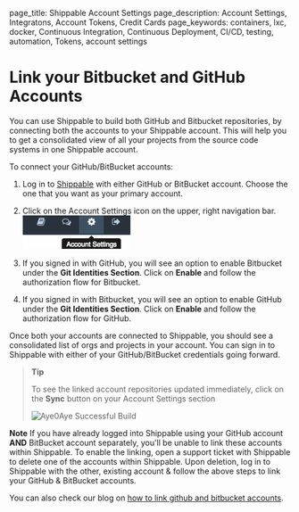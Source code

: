 page_title: Shippable Account Settings
page_description: Account Settings, Integratons, Account Tokens, Credit Cards
page_keywords: containers, lxc, docker, Continuous Integration, Continuous Deployment, CI/CD, testing, automation, Tokens, account settings

# Link your Bitbucket and GitHub Accounts

You can use Shippable to build both GitHub and Bitbucket repositories, by connecting both the accounts to your Shippable account. This will help you to get a consolidated view of all your projects from the source code systems in one Shippable account.

To connect your GitHub/BitBucket accounts:

1. Log in to [Shippable](<http://www.shippable.com>) with either GitHub or BitBucket account. Choose the one that you want as your primary account.

2. Click on the Account Settings icon on the upper, right navigation bar.
![account_settings](images/account_settings.gif)
3. If you signed in with GitHub, you will see an option to enable Bitbucket under the **Git Identities Section**. Click on **Enable** and follow the authorization flow for Bitbucket.
4. If you signed in with Bitbucket, you will see an option to enable GitHub under the **Git Identities Section**. Click on **Enable** and follow the authorization flow for GitHub.

Once both your accounts are connected to Shippable, you should see a
consolidated list of orgs and projects in your account. You can sign in to Shippable
with either of your GitHub/BitBucket credentials going forward.

> **Tip**
>
> To see the linked account repositories updated immediately, click on the **Sync** button on your Account Settings section
> 
> <img src="../images/account_settings_sync.png" alt="Aye0Aye Successful Build" style="width:200px;"/>


**Note**
If you have already logged into Shippable using your GitHub account **AND** BitBucket account separately, you'll be unable to link these accounts within Shippable. To enable the linking, open a support ticket with Shippable to delete one of the accounts within Shippable. Upon deletion, log in to Shippable with the other, existing account & follow the above steps to link your GitHub & BitBucket accounts.

You can also check our blog on [how to link github and bitbucket accounts](http://blog.shippable.com/how-to-link-github-and-bitbucket-accounts).


